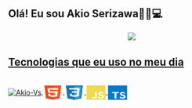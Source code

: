 ## Olá! Eu sou Akio Serizawa👨‍💻💻

<div align="center">
  <a href="https://github.com/thaleshcorrea">
  <img height="180em" src="https://github-readme-stats.vercel.app/api?username=thaleshcorrea&show_icons=true&theme=midnight-purple&include_all_commits=true&count_private=true"/>
</div>
  
## Tecnologias que eu uso no meu dia
<div style="display: inline_block"><br>
  <img align="center" alt="Akio-Vs" height="30" width="40" src="https://cdn.jsdelivr.net/gh/devicons/devicon/icons/vscode/vscode-original.svg">
  <img align="center" alt="Akio-HTML" height="30" width="40" src="https://raw.githubusercontent.com/devicons/devicon/master/icons/html5/html5-original.svg">
  <img align="center" alt="Akio-CSS" height="30" width="40" src="https://raw.githubusercontent.com/devicons/devicon/master/icons/css3/css3-original.svg">
  <img align="center" alt="Akio-Js" height="30" width="40" src="https://raw.githubusercontent.com/devicons/devicon/master/icons/javascript/javascript-plain.svg">
  <img align="center" alt="Rafa-Ts" height="30" width="40" src="https://raw.githubusercontent.com/devicons/devicon/master/icons/typescript/typescript-plain.svg">
</div>
